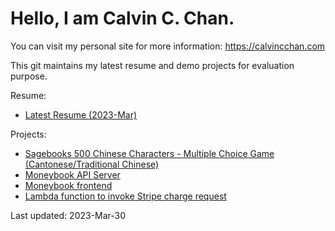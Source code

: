 # Hello, I am Calvin C. Chan.

You can visit my personal site for more information: https://calvincchan.com

This git maintains my latest resume and demo projects for evaluation purpose.

Resume:
- [Latest Resume (2023-Mar)](./Resume-Calvin-Chun-yu-Chan-202303.pdf)

Projects:
- [Sagebooks 500 Chinese Characters - Multiple Choice Game (Cantonese/Traditional Chinese)](https://github.com/calvincchan/sagebooks-500-multiple-choice)
- [Moneybook API Server](https://github.com/calvincchan/money-book-api)
- [Moneybook frontend](https://github.com/calvincchan/money-book-webapp)
- [Lambda function to invoke Stripe charge request](https://github.com/calvincchan/stripe-charge)

Last updated: 2023-Mar-30